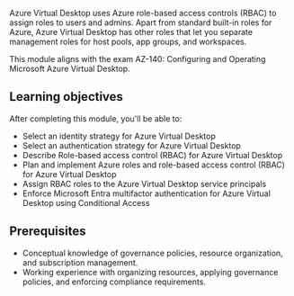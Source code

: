 Azure Virtual Desktop uses Azure role-based access controls (RBAC) to assign roles to users and admins. Apart from standard built-in roles for Azure, Azure Virtual Desktop has other roles that let you separate management roles for host pools, app groups, and workspaces.

This module aligns with the exam AZ-140: Configuring and Operating Microsoft Azure Virtual Desktop.

## Learning objectives

After completing this module, you'll be able to:

 -  Select an identity strategy for Azure Virtual Desktop
 -  Select an authentication strategy for Azure Virtual Desktop
 -  Describe Role-based access control (RBAC) for Azure Virtual Desktop
 -  Plan and implement Azure roles and role-based access control (RBAC) for Azure Virtual Desktop
 -  Assign RBAC roles to the Azure Virtual Desktop service principals
 -  Enforce Microsoft Entra multifactor authentication for Azure Virtual Desktop using Conditional Access

## Prerequisites

 -  Conceptual knowledge of governance policies, resource organization, and subscription management.
 -  Working experience with organizing resources, applying governance policies, and enforcing compliance requirements.
